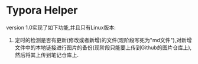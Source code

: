 # Typora Helper

version 1.0实现了如下功能,并且只有Linux版本:

1. 定时的检测是否有更新(修改或者新增)的文件(现阶段写死为"md文件"),对新增文件中的本地链接进行图片的备份(现阶段只能要上传到Github的图片仓库上),然后将其上传到笔记仓库上.



